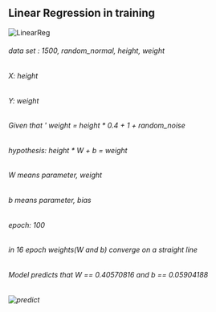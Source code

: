 ## Linear Regression in training
![LinearReg](https://user-images.githubusercontent.com/86847564/143281799-575b292b-b68d-4dad-bb19-ba290360a172.gif)

###### data set : 1500, random_normal, height, weight
###### X: height
###### Y: weight
###### Given that ' weight = height * 0.4 + 1 + random_noise

###### hypothesis: height * W + b = weight
###### W means parameter, weight
###### b means parameter, bias

###### epoch: 100
###### in 16 epoch weights(W and b) converge on a straight line

###### Model predicts that W == 0.40570816 and b == 0.05904188

###### ![predict](https://user-images.githubusercontent.com/86847564/143284579-bf6a1055-6c60-4345-bb64-19af9be0da51.png)
